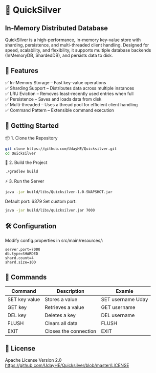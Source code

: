 # 🚀 QuickSilver
## In-Memory Distributed Database
QuickSilver is a high-performance, in-memory key-value store with sharding, persistence, and multi-threaded client handling. Designed for speed, scalability, and flexibility, it supports multiple database backends (InMemoryDB, ShardedDB), and persists data to disk.

## 📌 Features
✅ In-Memory Storage – Fast key-value operations  <br>
✅ Sharding Support – Distributes data across multiple instances  <br>
✅ LRU Eviction – Removes least-recently used entries when full  <br>
✅ Persistence – Saves and loads data from disk  <br>
✅ Multi-threaded – Uses a thread pool for efficient client handling  <br>
✅ Command Pattern – Extensible command execution  <br>

## 🚀 Getting Started

📦 1. Clone the Repository
```sh
git clone https://github.com/UdayHE/Quicksilver.git
cd Quicksilver
```

🔧 2. Build the Project
```sh
./gradlew build
```

⚡ 3. Run the Server
```sh
java -jar build/libs/Quicksilver-1.0-SNAPSHOT.jar
```

Default port: 6379
Set custom port:
```sh
java -jar build/libs/quicksilver.jar 7000
```

## 🛠 Configuration
Modify config.properties in src/main/resources/:
```
server.port=7000
db.type=SHARDED
shard.count=4
shard.size=100
```

## 📝 Commands

| Command | Description | Examle |
| ------ | ------ | ------ |
| SET key value | Stores a value |SET username Uday
| GET key | Retrieves a value|GET username
| DEL key | Deletes a key |DEL username
| FLUSH | Clears all data |FLUSH
| EXIT | Closes the connection|EXIT

## 📜 License
Apache License Version 2.0 <br>
https://github.com/UdayHE/Quicksilver/blob/master/LICENSE